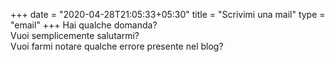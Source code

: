 +++
date = "2020-04-28T21:05:33+05:30"
title = "Scrivimi una mail"
type = "email"
+++
Hai qualche domanda?  
Vuoi semplicemente salutarmi?  
Vuoi farmi notare qualche errore presente nel blog?